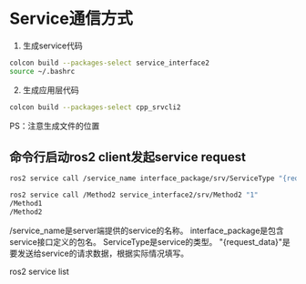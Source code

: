 # Service通信方式

1. 生成service代码
```sh
colcon build --packages-select service_interface2
source ~/.bashrc
```

2. 生成应用层代码
```sh
colcon build --packages-select cpp_srvcli2
```

PS：注意生成文件的位置


## 命令行启动ros2 client发起service request
```sh
ros2 service call /service_name interface_package/srv/ServiceType "{request_data}"

ros2 service call /Method2 service_interface2/srv/Method2 "1"
/Method1
/Method2
```


/service_name是server端提供的service的名称。
interface_package是包含service接口定义的包名。
ServiceType是service的类型。
"{request_data}"是要发送给service的请求数据，根据实际情况填写。



ros2 service list


